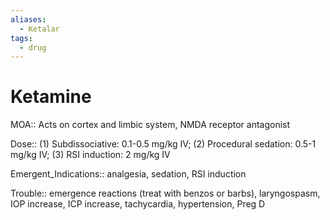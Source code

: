 ```yaml
---
aliases:
  - Ketalar
tags:
  - drug
---
```

# Ketamine  
  
MOA:: Acts on cortex and limbic system, NMDA receptor antagonist  
  
Dose:: (1) Subdissociative: 0.1-0.5 mg/kg IV; (2) Procedural sedation: 0.5-1 mg/kg IV; (3) RSI induction: 2 mg/kg IV  
  
Emergent_Indications:: analgesia, sedation, RSI induction  
  
Trouble:: emergence reactions (treat with benzos or barbs), laryngospasm, IOP increase, ICP increase, tachycardia, hypertension, Preg D